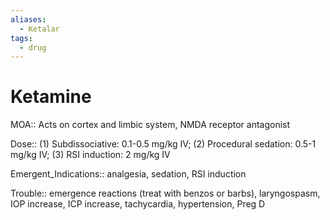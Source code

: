 ```yaml
---
aliases:
  - Ketalar
tags:
  - drug
---
```

# Ketamine  
  
MOA:: Acts on cortex and limbic system, NMDA receptor antagonist  
  
Dose:: (1) Subdissociative: 0.1-0.5 mg/kg IV; (2) Procedural sedation: 0.5-1 mg/kg IV; (3) RSI induction: 2 mg/kg IV  
  
Emergent_Indications:: analgesia, sedation, RSI induction  
  
Trouble:: emergence reactions (treat with benzos or barbs), laryngospasm, IOP increase, ICP increase, tachycardia, hypertension, Preg D